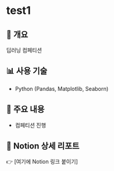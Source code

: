 # test1

## 📝 개요
딥러닝 컴페티션

## 📊 사용 기술
- Python (Pandas, Matplotlib, Seaborn)

## 🧪 주요 내용
- 컴페티션 진행

## 🔗 Notion 상세 리포트
👉 [여기에 Notion 링크 붙이기]
